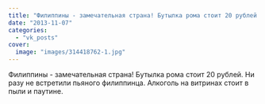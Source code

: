 ```yaml
---
title: "Филиппины - замечательная страна! Бутылка рома стоит 20 рублей. Ни разу не встретили пьяного филиппи..."
date: "2013-11-07"
categories: 
  - "vk_posts"
cover:
  image: "images/314418762-1.jpg"
---
```


Филиппины - замечательная страна! Бутылка рома стоит 20 рублей. Ни разу не встретили пьяного филиппинца. Алкоголь на витринах стоит в пыли и паутине.
